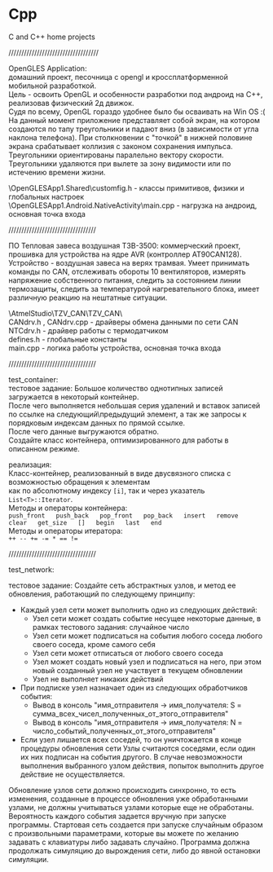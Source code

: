# Cpp
C and C++ home projects

///////////////////////////////////

OpenGLES Application:  
домашний проект, песочница с opengl и кроссплатформенной мобильной разработкой.  
Цель - освоить OpenGL и особенности разработки под андроид на С++, реализовав физический 2д движок.  
Судя по всему, OpenGL гораздо удобнее было бы осваивать на Win OS :(  
На данный момент приложение представляет собой экран, на котором создаются по тапу треугольники и падают вниз (в зависимости от
угла наклона телефона). При столкновении с "точкой" в нижней половине экрана срабатывает коллизия с законом сохранения импульса.  
Треугольники ориентированы паралельно вектору скорости. Треугольники удаляются при вылете за зону видимости или по истечению времени жизни.  

\OpenGLESApp1.Shared\customfig.h - классы примитивов, физики и глобальных настроек  
\OpenGLESApp1.Android.NativeActivity\main.cpp - нагрузка на андроид, основная точка входа  

//////////////////////////////////

ПО Тепловая завеса воздушная ТЗВ-3500:
коммерческий проект, прошивка для устройства на ядре AVR (контроллер AT90CAN128).  
Устройство - воздушная завеса на верях трамвая. Умеет принимать команды по CAN, отслеживать обороты 10 вентиляторов,
измерять напряжение собственного питания, следить за состоянием линии термозащиты, следить за температурой нагревательного блока,
имеет различную реакцию на нештатные ситуации.

\AtmelStudio\TZV_CAN\TZV_CAN\  
CANdrv.h , CANdrv.cpp - драйверы обмена данными по сети CAN  
NTCdrv.h - драйвер работы с термодатчиком  
defines.h - глобальные константы  
main.cpp - логика работы устройства, основная точка входа  

//////////////////////////////////

test_container:  
тестовое задание: Большое количество однотипных записей загружается в некоторый контейнер.  
После чего выполняется небольшая серия удалений и вставок записей по ссылке на следующий\предыдущий элемент,
а так же запросы к порядковым индексам данных по прямой ссылке.  
После чего данные выгружаются обратно.  
Создайте класс контейнера, оптимизированного для работы в описанном режиме.  

реализация:  
Класс-контейнер, реализованный в виде двусвязного списка с возможностью обращения к элементам  
как по абсолютному индексу `[i]`, так и через указатель `List<T>::Iterator`.  
Методы и операторы контейнера:  
`
    push_front  
    push_back  
    pop_front  
    pop_back  
    insert  
    remove  
    clear  
    get_size  
    []  
    begin  
    last  
    end  
`  
Методы и операторы итератора:  
`
    ++
    --
    +=
    -=
    *
    ==
    !=
`

//////////////////////////////////

test_network:

тестовое задание:
Создайте сеть абстрактных узлов, и метод ее обновления, работающий по следующему принципу:
- Каждый узел сети может выполнить одно из следующих действий:
  - Узел сети может создать событие несущее некоторые данные, в рамках тестового задания: случайное число
  - Узел сети может подписаться на события любого соседа любого своего соседа, кроме самого себя
  - Узел сети может отписаться от любого своего соседа
  - Узел может создать новый узел и подписаться на него, при этом новый созданный узел не участвует в текущем обновлении
  - Узел не выполняет никаких действий
- При подписке узел назначает один из следующих обработчиков события:
  - Вывод в консоль "имя_отправителя -> имя_получателя: S = сумма_всех_чисел_полученных_от_этого_отправителя"
  - Вывод в консоль "имя_отправителя -> имя_получателя: N = число_событий_полученных_от_этого_отправителя"
- Если узел лишается всех соседей, то он уничтожается в конце процедуры обновления сети
Узлы считаются соседями, если один их них подписан на события другого.
В случае невозможности выполнения выбранного узлом действия, попыток выполнить другое действие не осуществляется.

Обновление узлов сети должно происходить синхронно, то есть изменения, созданные в процессе обновления уже обработанными узлами, не должны учитываться узлами которые еще не обработаны.
Вероятность каждого события задается вручную при запуске программы.
Стартовая сеть создается при запуске случайным образом с произвольными параметрами, которые вы можете по желанию задавать с клавиатуры либо задавать случайно.
Программа должна продолжать симуляцию до вырождения сети, либо до явной остановки симуляции.
